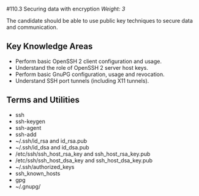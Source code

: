 #110.3 Securing data with encryption
*Weight: 3*

The candidate should be able to use public key techniques to secure data and communication.

## Key Knowledge Areas
- Perform basic OpenSSH 2 client configuration and usage.
- Understand the role of OpenSSH 2 server host keys.
- Perform basic GnuPG configuration, usage and revocation.
- Understand SSH port tunnels (including X11 tunnels).

## Terms and Utilities
- ssh
- ssh-keygen
- ssh-agent
- ssh-add
- ~/.ssh/id_rsa and id_rsa.pub
- ~/.ssh/id_dsa and id_dsa.pub
- /etc/ssh/ssh_host_rsa_key and ssh_host_rsa_key.pub
- /etc/ssh/ssh_host_dsa_key and ssh_host_dsa_key.pub
- ~/.ssh/authorized_keys
- ssh_known_hosts
- gpg
- ~/.gnupg/